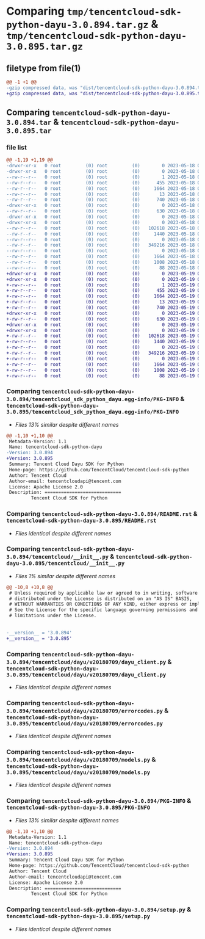 # Comparing `tmp/tencentcloud-sdk-python-dayu-3.0.894.tar.gz` & `tmp/tencentcloud-sdk-python-dayu-3.0.895.tar.gz`

## filetype from file(1)

```diff
@@ -1 +1 @@
-gzip compressed data, was "dist/tencentcloud-sdk-python-dayu-3.0.894.tar", last modified: Thu May 18 00:23:34 2023, max compression
+gzip compressed data, was "dist/tencentcloud-sdk-python-dayu-3.0.895.tar", last modified: Fri May 19 02:48:36 2023, max compression
```

## Comparing `tencentcloud-sdk-python-dayu-3.0.894.tar` & `tencentcloud-sdk-python-dayu-3.0.895.tar`

### file list

```diff
@@ -1,19 +1,19 @@
-drwxr-xr-x   0 root         (0) root         (0)        0 2023-05-18 00:23:34.000000 tencentcloud-sdk-python-dayu-3.0.894/
-drwxr-xr-x   0 root         (0) root         (0)        0 2023-05-18 00:23:34.000000 tencentcloud-sdk-python-dayu-3.0.894/tencentcloud_sdk_python_dayu.egg-info/
--rw-r--r--   0 root         (0) root         (0)        1 2023-05-18 00:23:34.000000 tencentcloud-sdk-python-dayu-3.0.894/tencentcloud_sdk_python_dayu.egg-info/dependency_links.txt
--rw-r--r--   0 root         (0) root         (0)      455 2023-05-18 00:23:34.000000 tencentcloud-sdk-python-dayu-3.0.894/tencentcloud_sdk_python_dayu.egg-info/SOURCES.txt
--rw-r--r--   0 root         (0) root         (0)     1664 2023-05-18 00:23:34.000000 tencentcloud-sdk-python-dayu-3.0.894/tencentcloud_sdk_python_dayu.egg-info/PKG-INFO
--rw-r--r--   0 root         (0) root         (0)       13 2023-05-18 00:23:34.000000 tencentcloud-sdk-python-dayu-3.0.894/tencentcloud_sdk_python_dayu.egg-info/top_level.txt
--rw-r--r--   0 root         (0) root         (0)      740 2023-05-18 00:23:34.000000 tencentcloud-sdk-python-dayu-3.0.894/README.rst
-drwxr-xr-x   0 root         (0) root         (0)        0 2023-05-18 00:23:34.000000 tencentcloud-sdk-python-dayu-3.0.894/tencentcloud/
--rw-r--r--   0 root         (0) root         (0)      630 2023-05-18 00:23:34.000000 tencentcloud-sdk-python-dayu-3.0.894/tencentcloud/__init__.py
-drwxr-xr-x   0 root         (0) root         (0)        0 2023-05-18 00:23:34.000000 tencentcloud-sdk-python-dayu-3.0.894/tencentcloud/dayu/
-drwxr-xr-x   0 root         (0) root         (0)        0 2023-05-18 00:23:34.000000 tencentcloud-sdk-python-dayu-3.0.894/tencentcloud/dayu/v20180709/
--rw-r--r--   0 root         (0) root         (0)   102618 2023-05-18 00:23:34.000000 tencentcloud-sdk-python-dayu-3.0.894/tencentcloud/dayu/v20180709/dayu_client.py
--rw-r--r--   0 root         (0) root         (0)     1440 2023-05-18 00:23:34.000000 tencentcloud-sdk-python-dayu-3.0.894/tencentcloud/dayu/v20180709/errorcodes.py
--rw-r--r--   0 root         (0) root         (0)        0 2023-05-18 00:23:34.000000 tencentcloud-sdk-python-dayu-3.0.894/tencentcloud/dayu/v20180709/__init__.py
--rw-r--r--   0 root         (0) root         (0)   349216 2023-05-18 00:23:34.000000 tencentcloud-sdk-python-dayu-3.0.894/tencentcloud/dayu/v20180709/models.py
--rw-r--r--   0 root         (0) root         (0)        0 2023-05-18 00:23:34.000000 tencentcloud-sdk-python-dayu-3.0.894/tencentcloud/dayu/__init__.py
--rw-r--r--   0 root         (0) root         (0)     1664 2023-05-18 00:23:34.000000 tencentcloud-sdk-python-dayu-3.0.894/PKG-INFO
--rw-r--r--   0 root         (0) root         (0)     1008 2023-05-18 00:23:34.000000 tencentcloud-sdk-python-dayu-3.0.894/setup.py
--rw-r--r--   0 root         (0) root         (0)       88 2023-05-18 00:23:34.000000 tencentcloud-sdk-python-dayu-3.0.894/setup.cfg
+drwxr-xr-x   0 root         (0) root         (0)        0 2023-05-19 02:48:36.000000 tencentcloud-sdk-python-dayu-3.0.895/
+drwxr-xr-x   0 root         (0) root         (0)        0 2023-05-19 02:48:36.000000 tencentcloud-sdk-python-dayu-3.0.895/tencentcloud_sdk_python_dayu.egg-info/
+-rw-r--r--   0 root         (0) root         (0)        1 2023-05-19 02:48:36.000000 tencentcloud-sdk-python-dayu-3.0.895/tencentcloud_sdk_python_dayu.egg-info/dependency_links.txt
+-rw-r--r--   0 root         (0) root         (0)      455 2023-05-19 02:48:36.000000 tencentcloud-sdk-python-dayu-3.0.895/tencentcloud_sdk_python_dayu.egg-info/SOURCES.txt
+-rw-r--r--   0 root         (0) root         (0)     1664 2023-05-19 02:48:36.000000 tencentcloud-sdk-python-dayu-3.0.895/tencentcloud_sdk_python_dayu.egg-info/PKG-INFO
+-rw-r--r--   0 root         (0) root         (0)       13 2023-05-19 02:48:36.000000 tencentcloud-sdk-python-dayu-3.0.895/tencentcloud_sdk_python_dayu.egg-info/top_level.txt
+-rw-r--r--   0 root         (0) root         (0)      740 2023-05-19 02:48:35.000000 tencentcloud-sdk-python-dayu-3.0.895/README.rst
+drwxr-xr-x   0 root         (0) root         (0)        0 2023-05-19 02:48:36.000000 tencentcloud-sdk-python-dayu-3.0.895/tencentcloud/
+-rw-r--r--   0 root         (0) root         (0)      630 2023-05-19 02:48:35.000000 tencentcloud-sdk-python-dayu-3.0.895/tencentcloud/__init__.py
+drwxr-xr-x   0 root         (0) root         (0)        0 2023-05-19 02:48:36.000000 tencentcloud-sdk-python-dayu-3.0.895/tencentcloud/dayu/
+drwxr-xr-x   0 root         (0) root         (0)        0 2023-05-19 02:48:36.000000 tencentcloud-sdk-python-dayu-3.0.895/tencentcloud/dayu/v20180709/
+-rw-r--r--   0 root         (0) root         (0)   102618 2023-05-19 02:48:35.000000 tencentcloud-sdk-python-dayu-3.0.895/tencentcloud/dayu/v20180709/dayu_client.py
+-rw-r--r--   0 root         (0) root         (0)     1440 2023-05-19 02:48:35.000000 tencentcloud-sdk-python-dayu-3.0.895/tencentcloud/dayu/v20180709/errorcodes.py
+-rw-r--r--   0 root         (0) root         (0)        0 2023-05-19 02:48:35.000000 tencentcloud-sdk-python-dayu-3.0.895/tencentcloud/dayu/v20180709/__init__.py
+-rw-r--r--   0 root         (0) root         (0)   349216 2023-05-19 02:48:35.000000 tencentcloud-sdk-python-dayu-3.0.895/tencentcloud/dayu/v20180709/models.py
+-rw-r--r--   0 root         (0) root         (0)        0 2023-05-19 02:48:35.000000 tencentcloud-sdk-python-dayu-3.0.895/tencentcloud/dayu/__init__.py
+-rw-r--r--   0 root         (0) root         (0)     1664 2023-05-19 02:48:36.000000 tencentcloud-sdk-python-dayu-3.0.895/PKG-INFO
+-rw-r--r--   0 root         (0) root         (0)     1008 2023-05-19 02:48:35.000000 tencentcloud-sdk-python-dayu-3.0.895/setup.py
+-rw-r--r--   0 root         (0) root         (0)       88 2023-05-19 02:48:36.000000 tencentcloud-sdk-python-dayu-3.0.895/setup.cfg
```

### Comparing `tencentcloud-sdk-python-dayu-3.0.894/tencentcloud_sdk_python_dayu.egg-info/PKG-INFO` & `tencentcloud-sdk-python-dayu-3.0.895/tencentcloud_sdk_python_dayu.egg-info/PKG-INFO`

 * *Files 13% similar despite different names*

```diff
@@ -1,10 +1,10 @@
 Metadata-Version: 1.1
 Name: tencentcloud-sdk-python-dayu
-Version: 3.0.894
+Version: 3.0.895
 Summary: Tencent Cloud Dayu SDK for Python
 Home-page: https://github.com/TencentCloud/tencentcloud-sdk-python
 Author: Tencent Cloud
 Author-email: tencentcloudapi@tencent.com
 License: Apache License 2.0
 Description: ============================
         Tencent Cloud SDK for Python
```

### Comparing `tencentcloud-sdk-python-dayu-3.0.894/README.rst` & `tencentcloud-sdk-python-dayu-3.0.895/README.rst`

 * *Files identical despite different names*

### Comparing `tencentcloud-sdk-python-dayu-3.0.894/tencentcloud/__init__.py` & `tencentcloud-sdk-python-dayu-3.0.895/tencentcloud/__init__.py`

 * *Files 1% similar despite different names*

```diff
@@ -10,8 +10,8 @@
 # Unless required by applicable law or agreed to in writing, software
 # distributed under the License is distributed on an "AS IS" BASIS,
 # WITHOUT WARRANTIES OR CONDITIONS OF ANY KIND, either express or implied.
 # See the License for the specific language governing permissions and
 # limitations under the License.
 
 
-__version__ = '3.0.894'
+__version__ = '3.0.895'
```

### Comparing `tencentcloud-sdk-python-dayu-3.0.894/tencentcloud/dayu/v20180709/dayu_client.py` & `tencentcloud-sdk-python-dayu-3.0.895/tencentcloud/dayu/v20180709/dayu_client.py`

 * *Files identical despite different names*

### Comparing `tencentcloud-sdk-python-dayu-3.0.894/tencentcloud/dayu/v20180709/errorcodes.py` & `tencentcloud-sdk-python-dayu-3.0.895/tencentcloud/dayu/v20180709/errorcodes.py`

 * *Files identical despite different names*

### Comparing `tencentcloud-sdk-python-dayu-3.0.894/tencentcloud/dayu/v20180709/models.py` & `tencentcloud-sdk-python-dayu-3.0.895/tencentcloud/dayu/v20180709/models.py`

 * *Files identical despite different names*

### Comparing `tencentcloud-sdk-python-dayu-3.0.894/PKG-INFO` & `tencentcloud-sdk-python-dayu-3.0.895/PKG-INFO`

 * *Files 13% similar despite different names*

```diff
@@ -1,10 +1,10 @@
 Metadata-Version: 1.1
 Name: tencentcloud-sdk-python-dayu
-Version: 3.0.894
+Version: 3.0.895
 Summary: Tencent Cloud Dayu SDK for Python
 Home-page: https://github.com/TencentCloud/tencentcloud-sdk-python
 Author: Tencent Cloud
 Author-email: tencentcloudapi@tencent.com
 License: Apache License 2.0
 Description: ============================
         Tencent Cloud SDK for Python
```

### Comparing `tencentcloud-sdk-python-dayu-3.0.894/setup.py` & `tencentcloud-sdk-python-dayu-3.0.895/setup.py`

 * *Files identical despite different names*

